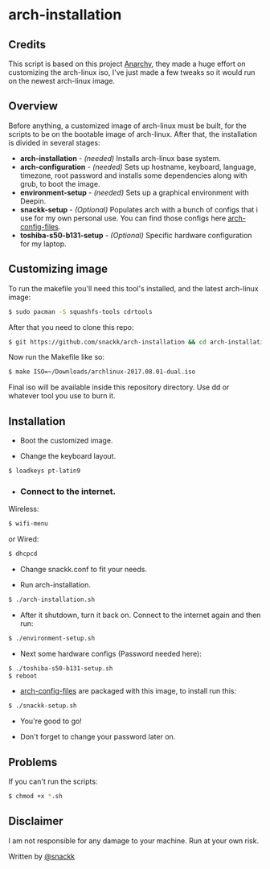 # arch-installation

## Credits

This script is based on this project [Anarchy](https://github.com/magnunleno/Anarchy), they made a huge effort on customizing the arch-linux iso, I've just made a few tweaks so it would run on the newest arch-linux image.

## Overview

Before anything, a customized image of arch-linux must be built, for the scripts to be on the bootable image of arch-linux. After that, the installation is divided in several stages:
* **arch-installation** - *(needed)* Installs arch-linux base system.
* **arch-configuration** - *(needed)* Sets up hostname, keyboard, language, timezone, root password and installs some dependencies along with grub, to boot the image.
* **environment-setup** - *(needed)* Sets up a graphical environment with Deepin.
* **snackk-setup** - *(Optional)* Populates arch with a bunch of configs that i use for my own personal use. You can find those configs here [arch-config-files](https://github.com/snackk/arch-config-files).
* **toshiba-s50-b131-setup** - *(Optional)* Specific hardware configuration for my laptop.

## Customizing image

To run the makefile you'll need this tool's installed, and the latest arch-linux image:
```sh
$ sudo pacman -S squashfs-tools cdrtools
```

After that you need to clone this repo:
```sh
$ git https://github.com/snackk/arch-installation && cd arch-installation
```

Now run the Makefile like so:
```sh
$ make ISO=~/Downloads/archlinux-2017.08.01-dual.iso
```

Final iso will be available inside this repository directory. 
Use dd or whatever tool you use to burn it.

## Installation

* Boot the customized image.

* Change the keyboard layout.
```sh
$ loadkeys pt-latin9
```

* ### Connect to the internet.

Wireless:
```sh
$ wifi-menu
```

or Wired:
```sh
$ dhcpcd
 ```
 
* Change snackk.conf to fit your needs.

* Run arch-installation.
```sh
$ ./arch-installation.sh
```

 * After it shutdown, turn it back on. Connect to the internet again and then run:
```sh
$ ./environment-setup.sh
```

 * Next some hardware configs (Password needed here):
```sh
$ ./toshiba-s50-b131-setup.sh
$ reboot
```

 * [arch-config-files](https://github.com/snackk/arch-config-files) are packaged with this image, to install run this:
```sh
$ ./snackk-setup.sh
```

* You're good to go!

* Don't forget to change your password later on.
 
 ## Problems
 
 If you can't run the scripts:
```sh
$ chmod +x *.sh
```

## Disclaimer

I am not responsible for any damage to your machine. Run at your own risk.
  
  Written by [@snackk](https://github.com/snackk)
